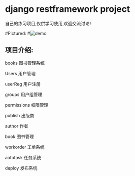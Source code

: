 # django restframework project
自己的练习项目,仅供学习使用,欢迎交流讨论!

#Pictured:
#![demo](http://47.107.95.187/devops.png)



## 项目介绍:

books       图书管理系统

Users       用户管理

userReg     用户注册

groups      用户组管理

permissions 权限管理

publish     出版商

author      作者

book        图书管理

workorder   工单系统

aototask    任务系统

deploy      发布系统



